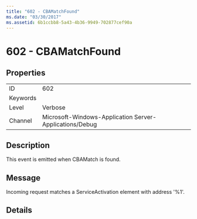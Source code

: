 ```yaml
---
title: "602 - CBAMatchFound"
ms.date: "03/30/2017"
ms.assetid: 6b1ccbb8-5a43-4b36-9949-702877cef90a
---
```

# 602 - CBAMatchFound
## Properties  


|||  
|-|-|  
|ID|602|  
|Keywords||  
|Level|Verbose|  
|Channel|Microsoft-Windows-Application Server-Applications/Debug|  

## Description  
 This event is emitted when CBAMatch is found.  

## Message  
 Incoming request matches a ServiceActivation element with address '%1'.  

## Details
